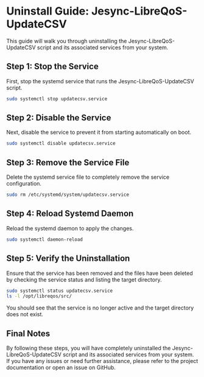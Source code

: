 # Uninstall Guide: Jesync-LibreQoS-UpdateCSV

This guide will walk you through uninstalling the Jesync-LibreQoS-UpdateCSV script and its associated services from your system.

## Step 1: Stop the Service

First, stop the systemd service that runs the Jesync-LibreQoS-UpdateCSV script.

```bash
sudo systemctl stop updatecsv.service
```

## Step 2: Disable the Service

Next, disable the service to prevent it from starting automatically on boot.

```bash
sudo systemctl disable updatecsv.service
```

## Step 3: Remove the Service File

Delete the systemd service file to completely remove the service configuration.

```bash
sudo rm /etc/systemd/system/updatecsv.service
```

## Step 4: Reload Systemd Daemon

Reload the systemd daemon to apply the changes.

```bash
sudo systemctl daemon-reload
```

## Step 5: Verify the Uninstallation

Ensure that the service has been removed and the files have been deleted by checking the service status and listing the target directory.

```bash
sudo systemctl status updatecsv.service
ls -l /opt/libreqos/src/
```

You should see that the service is no longer active and the target directory does not exist.

## Final Notes

By following these steps, you will have completely uninstalled the Jesync-LibreQoS-UpdateCSV script and its associated services from your system. If you have any issues or need further assistance, please refer to the project documentation or open an issue on GitHub.

